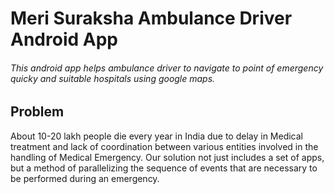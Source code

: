 # Meri Suraksha Ambulance Driver Android App
  ###### This android app helps ambulance driver to navigate to point of emergency quicky and suitable hospitals using google maps.


## Problem
About 10-20 lakh people die every year in India due to delay in Medical treatment and lack of coordination between
various entities involved in the handling of Medical Emergency. Our solution not just includes a set of apps, but a
method of parallelizing the sequence of events that are necessary to be performed during an emergency.
